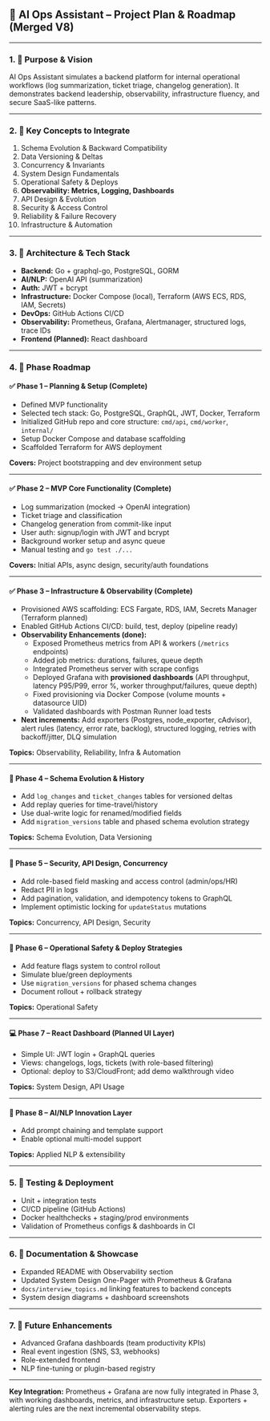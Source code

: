 ## 🧠 AI Ops Assistant – Project Plan & Roadmap (Merged V8)

---

### 1. 📌 Purpose & Vision

AI Ops Assistant simulates a backend platform for internal operational workflows (log summarization, ticket triage, changelog generation). It demonstrates backend leadership, observability, infrastructure fluency, and secure SaaS-like patterns.

---

### 2. 🧩 Key Concepts to Integrate

1. Schema Evolution & Backward Compatibility  
2. Data Versioning & Deltas  
3. Concurrency & Invariants  
4. System Design Fundamentals  
5. Operational Safety & Deploys  
6. **Observability: Metrics, Logging, Dashboards**  
7. API Design & Evolution  
8. Security & Access Control  
9. Reliability & Failure Recovery  
10. Infrastructure & Automation  

---

### 3. 🧱 Architecture & Tech Stack

- **Backend:** Go + graphql-go, PostgreSQL, GORM  
- **AI/NLP:** OpenAI API (summarization)  
- **Auth:** JWT + bcrypt  
- **Infrastructure:** Docker Compose (local), Terraform (AWS ECS, RDS, IAM, Secrets)  
- **DevOps:** GitHub Actions CI/CD  
- **Observability:** Prometheus, Grafana, Alertmanager, structured logs, trace IDs  
- **Frontend (Planned):** React dashboard  

---

### 4. 📆 Phase Roadmap

#### ✅ Phase 1 – Planning & Setup (Complete)
- Defined MVP functionality  
- Selected tech stack: Go, PostgreSQL, GraphQL, JWT, Docker, Terraform  
- Initialized GitHub repo and core structure: `cmd/api`, `cmd/worker`, `internal/`  
- Setup Docker Compose and database scaffolding  
- Scaffolded Terraform for AWS deployment  

**Covers:** Project bootstrapping and dev environment setup  

---

#### ✅ Phase 2 – MVP Core Functionality (Complete)
- Log summarization (mocked → OpenAI integration)  
- Ticket triage and classification  
- Changelog generation from commit-like input  
- User auth: signup/login with JWT and bcrypt  
- Background worker setup and async queue  
- Manual testing and `go test ./...`  

**Covers:** Initial APIs, async design, security/auth foundations  

---

#### ✅ Phase 3 – Infrastructure & Observability (Complete)
- Provisioned AWS scaffolding: ECS Fargate, RDS, IAM, Secrets Manager (Terraform planned)  
- Enabled GitHub Actions CI/CD: build, test, deploy (pipeline ready)  
- **Observability Enhancements (done):**
  - Exposed Prometheus metrics from API & workers (`/metrics` endpoints)  
  - Added job metrics: durations, failures, queue depth  
  - Integrated Prometheus server with scrape configs  
  - Deployed Grafana with **provisioned dashboards** (API throughput, latency P95/P99, error %, worker throughput/failures, queue depth)  
  - Fixed provisioning via Docker Compose (volume mounts + datasource UID)  
  - Validated dashboards with Postman Runner load tests  
- **Next increments:** Add exporters (Postgres, node_exporter, cAdvisor), alert rules (latency, error rate, backlog), structured logging, retries with backoff/jitter, DLQ simulation  

**Topics:** Observability, Reliability, Infra & Automation  

---

#### 🔁 Phase 4 – Schema Evolution & History
- Add `log_changes` and `ticket_changes` tables for versioned deltas  
- Add replay queries for time-travel/history  
- Use dual-write logic for renamed/modified fields  
- Add `migration_versions` table and phased schema evolution strategy  

**Topics:** Schema Evolution, Data Versioning  

---

#### 🔐 Phase 5 – Security, API Design, Concurrency
- Add role-based field masking and access control (admin/ops/HR)  
- Redact PII in logs  
- Add pagination, validation, and idempotency tokens to GraphQL  
- Implement optimistic locking for `updateStatus` mutations  

**Topics:** Concurrency, API Design, Security  

---

#### 🚦 Phase 6 – Operational Safety & Deploy Strategies
- Add feature flags system to control rollout  
- Simulate blue/green deployments  
- Use `migration_versions` for phased schema changes  
- Document rollout + rollback strategy  

**Topics:** Operational Safety  

---

#### 💻 Phase 7 – React Dashboard (Planned UI Layer)
- Simple UI: JWT login + GraphQL queries  
- Views: changelogs, logs, tickets (with role-based filtering)  
- Optional: deploy to S3/CloudFront; add demo walkthrough video  

**Topics:** System Design, API Usage  

---

#### 🧠 Phase 8 – AI/NLP Innovation Layer
- Add prompt chaining and template support  
- Enable optional multi-model support  

**Topics:** Applied NLP & extensibility  

---

### 5. 🧪 Testing & Deployment

- Unit + integration tests  
- CI/CD pipeline (GitHub Actions)  
- Docker healthchecks + staging/prod environments  
- Validation of Prometheus configs & dashboards in CI  

---

### 6. 📘 Documentation & Showcase

- Expanded README with Observability section  
- Updated System Design One-Pager with Prometheus & Grafana  
- `docs/interview_topics.md` linking features to backend concepts  
- System design diagrams + dashboard screenshots  

---

### 7. 🔭 Future Enhancements

- Advanced Grafana dashboards (team productivity KPIs)  
- Real event ingestion (SNS, S3, webhooks)  
- Role-extended frontend  
- NLP fine-tuning or plugin-based registry  

---

**Key Integration:** Prometheus + Grafana are now fully integrated in Phase 3, with working dashboards, metrics, and infrastructure setup. Exporters + alerting rules are the next incremental observability steps.  
